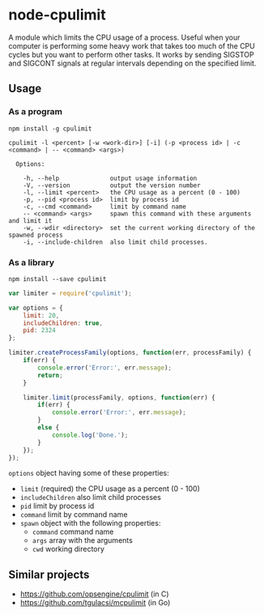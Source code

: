 # node-cpulimit

A module which limits the CPU usage of a process. Useful when your computer is performing some heavy work that takes too much of the CPU cycles but you want to perform other tasks. It works by sending SIGSTOP and SIGCONT signals at regular intervals depending on the specified limit.

## Usage

### As a program

`npm install -g cpulimit`

```
cpulimit -l <percent> [-w <work-dir>] [-i] (-p <process id> | -c <command> | -- <command> <args>)

  Options:

    -h, --help              output usage information
    -V, --version           output the version number
    -l, --limit <percent>   the CPU usage as a percent (0 - 100)
    -p, --pid <process id>  limit by process id
    -c, --cmd <command>     limit by command name
    -- <command> <args>     spawn this command with these arguments and limit it
    -w, --wdir <directory>  set the current working directory of the spawned process
    -i, --include-children  also limit child processes.
```

### As a library

`npm install --save cpulimit`

```javascript
var limiter = require('cpulimit');

var options = {
    limit: 20,
    includeChildren: true,
    pid: 2324
};

limiter.createProcessFamily(options, function(err, processFamily) {
    if(err) {
        console.error('Error:', err.message);
        return;
    }

    limiter.limit(processFamily, options, function(err) {
        if(err) {
            console.error('Error:', err.message);
        }
        else {
            console.log('Done.');
        }
    });
});
```

`options` object having some of these properties:
  * `limit` (required) the CPU usage as a percent (0 - 100)
  * `includeChildren` also limit child processes
  * `pid` limit by process id
  * `command` limit by command name
  * `spawn` object with the following properties:
    * `command` command name
    * `args` array with the arguments
    * `cwd` working directory

## Similar projects

- https://github.com/opsengine/cpulimit (in C)
- https://github.com/tgulacsi/mcpulimit (in Go)
